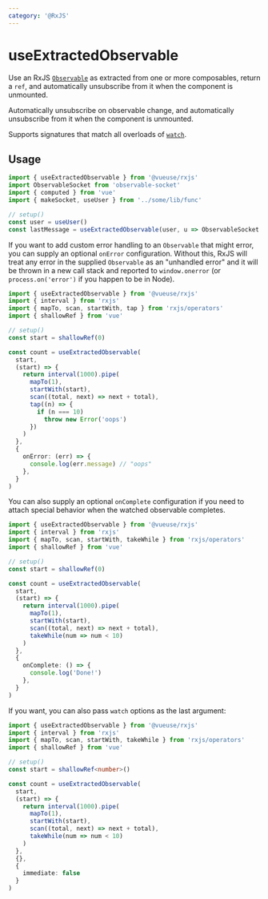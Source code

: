 ```yaml
---
category: '@RxJS'
---
```


# useExtractedObservable

Use an RxJS [`Observable`](https://rxjs.dev/guide/observable) as extracted from one or more composables, return a `ref`,
and automatically unsubscribe from it when the component is unmounted.

Automatically unsubscribe on observable change, and automatically unsubscribe from it when the component is unmounted.

Supports signatures that match all overloads
of [`watch`](https://vuejs.org/guide/essentials/watchers.html#basic-example).

## Usage

```ts
import { useExtractedObservable } from '@vueuse/rxjs'
import ObservableSocket from 'observable-socket'
import { computed } from 'vue'
import { makeSocket, useUser } from '../some/lib/func'

// setup()
const user = useUser()
const lastMessage = useExtractedObservable(user, u => ObservableSocket.create(makeSocket(u.id)).down)
```

If you want to add custom error handling to an `Observable` that might error, you can supply an optional `onError`
configuration. Without this, RxJS will treat any error in the supplied `Observable` as an "unhandled error" and it will
be thrown in a new call stack and reported to `window.onerror` (or `process.on('error')` if you happen to be in Node).

```ts
import { useExtractedObservable } from '@vueuse/rxjs'
import { interval } from 'rxjs'
import { mapTo, scan, startWith, tap } from 'rxjs/operators'
import { shallowRef } from 'vue'

// setup()
const start = shallowRef(0)

const count = useExtractedObservable(
  start,
  (start) => {
    return interval(1000).pipe(
      mapTo(1),
      startWith(start),
      scan((total, next) => next + total),
      tap((n) => {
        if (n === 10)
          throw new Error('oops')
      })
    )
  },
  {
    onError: (err) => {
      console.log(err.message) // "oops"
    },
  }
)
```

You can also supply an optional `onComplete` configuration if you need to attach special behavior when the watched
observable completes.

```ts
import { useExtractedObservable } from '@vueuse/rxjs'
import { interval } from 'rxjs'
import { mapTo, scan, startWith, takeWhile } from 'rxjs/operators'
import { shallowRef } from 'vue'

// setup()
const start = shallowRef(0)

const count = useExtractedObservable(
  start,
  (start) => {
    return interval(1000).pipe(
      mapTo(1),
      startWith(start),
      scan((total, next) => next + total),
      takeWhile(num => num < 10)
    )
  },
  {
    onComplete: () => {
      console.log('Done!')
    },
  }
)
```

If you want, you can also pass `watch` options as the last argument:

```ts
import { useExtractedObservable } from '@vueuse/rxjs'
import { interval } from 'rxjs'
import { mapTo, scan, startWith, takeWhile } from 'rxjs/operators'
import { shallowRef } from 'vue'

// setup()
const start = shallowRef<number>()

const count = useExtractedObservable(
  start,
  (start) => {
    return interval(1000).pipe(
      mapTo(1),
      startWith(start),
      scan((total, next) => next + total),
      takeWhile(num => num < 10)
    )
  },
  {},
  {
    immediate: false
  }
)
```
